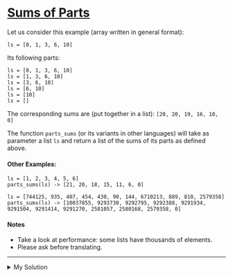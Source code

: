 # [Sums of Parts](https://www.codewars.com/kata/5ce399e0047a45001c853c2b)

Let us consider this example (array written in general format):

`ls = [0, 1, 3, 6, 10]`

Its following parts:

    ls = [0, 1, 3, 6, 10]
    ls = [1, 3, 6, 10]
    ls = [3, 6, 10]
    ls = [6, 10]
    ls = [10]
    ls = []

The corresponding sums are (put together in a list): `[20, 20, 19, 16, 10, 0]`

The function `parts_sums` (or its variants in other languages) will take as parameter a list `ls` and return a list of
the sums of its parts as defined above.

#### Other Examples:

    ls = [1, 2, 3, 4, 5, 6]
    parts_sums(ls) -> [21, 20, 18, 15, 11, 6, 0]

    ls = [744125, 935, 407, 454, 430, 90, 144, 6710213, 889, 810, 2579358]
    parts_sums(ls) -> [10037855, 9293730, 9292795, 9292388, 9291934, 9291504, 9291414, 9291270, 2581057, 2580168, 2579358, 0]

#### Notes

- Take a look at performance: some lists have thousands of elements.
- Please ask before translating.

---

<details><summary>My Solution</summary>

```js
const partsSums = ls => {
  const result = [0]
  const tempLs = [...ls]
  let totalTemp = 0

  ls.forEach(_ => {
    totalTemp += tempLs.pop()
    result.push(totalTemp)
  })

  return result.reverse()
}
```

</details>
